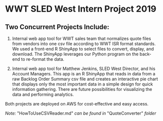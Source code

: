 # WWT SLED West Intern Project 2019
## Two Concurrent Projects Include:
1) Internal web app tool for WWT sales team that normalizes quote files from vendors into one csv file according to WWT ISR format standards. We used a front-end R ShinyApp to select files to convert, display, and download. The ShinyApp leverages our Python program on the back-end to re-format the data. 

2) Internal web app tool for Matthew Jenkins, SLED West Director, and his Account Managers. This app is an R ShinyApp that reads in data from a raw Backlog Order Summary csv file and creates an interactive pie chart that displays only the most important data in a simple design for quick information gathering. There are future possibilities for visualizing the data and performing analytics.

Both projects are deployed on AWS for cost-effective and easy access.

_Note:_ "HowToUseCSVReader.md" _can be found in_ "QuoteConverter" _folder_

